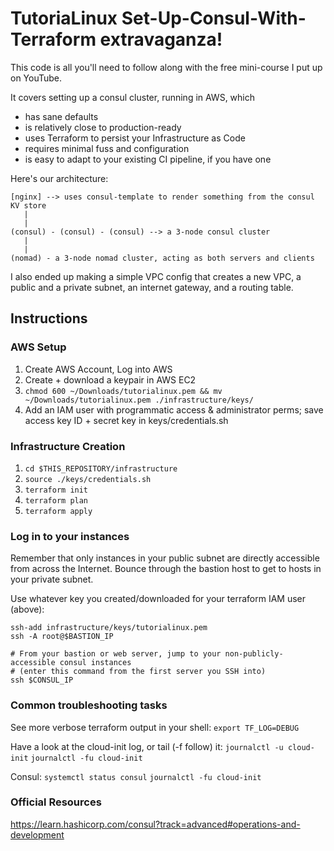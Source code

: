 # TutoriaLinux Set-Up-Consul-With-Terraform extravaganza!
This code is all you'll need to follow along with the free mini-course I put up on YouTube.

It covers setting up a consul cluster, running in AWS, which

- has sane defaults
- is relatively close to production-ready
- uses Terraform to persist your Infrastructure as Code
- requires minimal fuss and configuration
- is easy to adapt to your existing CI pipeline, if you have one


Here's our architecture:

```
[nginx] --> uses consul-template to render something from the consul KV store
   |
   |
(consul) - (consul) - (consul) --> a 3-node consul cluster
   |
   |
(nomad) - a 3-node nomad cluster, acting as both servers and clients
```

I also ended up making a simple VPC config that creates a new VPC, a public and a private subnet, an internet gateway, and a routing table.



## Instructions

### AWS Setup

1. Create AWS Account, Log into AWS
1. Create + download a keypair in AWS EC2
1. `chmod 600 ~/Downloads/tutorialinux.pem && mv ~/Downloads/tutorialinux.pem ./infrastructure/keys/`
1. Add an IAM user with programmatic access & administrator perms; save access key ID + secret key in keys/credentials.sh


### Infrastructure Creation

1. `cd $THIS_REPOSITORY/infrastructure`
1. `source ./keys/credentials.sh`
1. `terraform init`
1. `terraform plan`
1. `terraform apply`


### Log in to your instances

Remember that only instances in your public subnet are directly accessible from across the Internet. Bounce through the bastion host to get to hosts in your private subnet.

Use whatever key you created/downloaded for your terraform IAM user (above):

```
ssh-add infrastructure/keys/tutorialinux.pem
ssh -A root@$BASTION_IP

# From your bastion or web server, jump to your non-publicly-accessible consul instances
# (enter this command from the first server you SSH into)
ssh $CONSUL_IP
```


### Common troubleshooting tasks

See more verbose terraform output in your shell:
`export TF_LOG=DEBUG`


Have a look at the cloud-init log, or tail (-f follow) it:
`journalctl -u cloud-init`
`journalctl -fu cloud-init`

Consul:
`systemctl status consul`
`journalctl -fu cloud-init`



### Official Resources

https://learn.hashicorp.com/consul?track=advanced#operations-and-development

